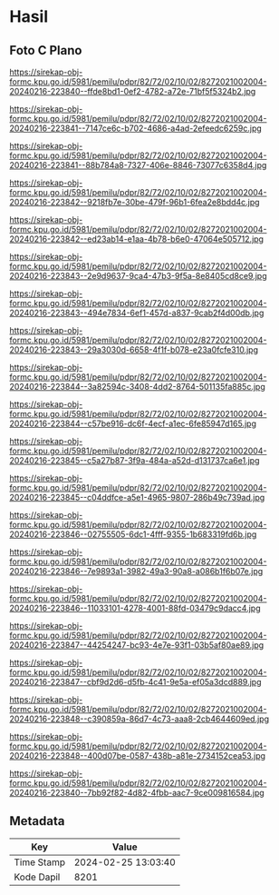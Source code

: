 # Hasil

## Foto C Plano

https://sirekap-obj-formc.kpu.go.id/5981/pemilu/pdpr/82/72/02/10/02/8272021002004-20240216-223840--ffde8bd1-0ef2-4782-a72e-71bf5f5324b2.jpg

https://sirekap-obj-formc.kpu.go.id/5981/pemilu/pdpr/82/72/02/10/02/8272021002004-20240216-223841--7147ce6c-b702-4686-a4ad-2efeedc6259c.jpg

https://sirekap-obj-formc.kpu.go.id/5981/pemilu/pdpr/82/72/02/10/02/8272021002004-20240216-223841--88b784a8-7327-406e-8846-73077c6358d4.jpg

https://sirekap-obj-formc.kpu.go.id/5981/pemilu/pdpr/82/72/02/10/02/8272021002004-20240216-223842--9218fb7e-30be-479f-96b1-6fea2e8bdd4c.jpg

https://sirekap-obj-formc.kpu.go.id/5981/pemilu/pdpr/82/72/02/10/02/8272021002004-20240216-223842--ed23ab14-e1aa-4b78-b6e0-47064e505712.jpg

https://sirekap-obj-formc.kpu.go.id/5981/pemilu/pdpr/82/72/02/10/02/8272021002004-20240216-223843--2e9d9637-9ca4-47b3-9f5a-8e8405cd8ce9.jpg

https://sirekap-obj-formc.kpu.go.id/5981/pemilu/pdpr/82/72/02/10/02/8272021002004-20240216-223843--494e7834-6ef1-457d-a837-9cab2f4d00db.jpg

https://sirekap-obj-formc.kpu.go.id/5981/pemilu/pdpr/82/72/02/10/02/8272021002004-20240216-223843--29a3030d-6658-4f1f-b078-e23a0fcfe310.jpg

https://sirekap-obj-formc.kpu.go.id/5981/pemilu/pdpr/82/72/02/10/02/8272021002004-20240216-223844--3a82594c-3408-4dd2-8764-501135fa885c.jpg

https://sirekap-obj-formc.kpu.go.id/5981/pemilu/pdpr/82/72/02/10/02/8272021002004-20240216-223844--c57be916-dc6f-4ecf-a1ec-6fe85947d165.jpg

https://sirekap-obj-formc.kpu.go.id/5981/pemilu/pdpr/82/72/02/10/02/8272021002004-20240216-223845--c5a27b87-3f9a-484a-a52d-d131737ca6e1.jpg

https://sirekap-obj-formc.kpu.go.id/5981/pemilu/pdpr/82/72/02/10/02/8272021002004-20240216-223845--c04ddfce-a5e1-4965-9807-286b49c739ad.jpg

https://sirekap-obj-formc.kpu.go.id/5981/pemilu/pdpr/82/72/02/10/02/8272021002004-20240216-223846--02755505-6dc1-4fff-9355-1b683319fd6b.jpg

https://sirekap-obj-formc.kpu.go.id/5981/pemilu/pdpr/82/72/02/10/02/8272021002004-20240216-223846--7e9893a1-3982-49a3-90a8-a086b1f6b07e.jpg

https://sirekap-obj-formc.kpu.go.id/5981/pemilu/pdpr/82/72/02/10/02/8272021002004-20240216-223846--11033101-4278-4001-88fd-03479c9dacc4.jpg

https://sirekap-obj-formc.kpu.go.id/5981/pemilu/pdpr/82/72/02/10/02/8272021002004-20240216-223847--44254247-bc93-4e7e-93f1-03b5af80ae89.jpg

https://sirekap-obj-formc.kpu.go.id/5981/pemilu/pdpr/82/72/02/10/02/8272021002004-20240216-223847--cbf9d2d6-d5fb-4c41-9e5a-ef05a3dcd889.jpg

https://sirekap-obj-formc.kpu.go.id/5981/pemilu/pdpr/82/72/02/10/02/8272021002004-20240216-223848--c390859a-86d7-4c73-aaa8-2cb4644609ed.jpg

https://sirekap-obj-formc.kpu.go.id/5981/pemilu/pdpr/82/72/02/10/02/8272021002004-20240216-223848--400d07be-0587-438b-a81e-2734152cea53.jpg

https://sirekap-obj-formc.kpu.go.id/5981/pemilu/pdpr/82/72/02/10/02/8272021002004-20240216-223840--7bb92f82-4d82-4fbb-aac7-9ce009816584.jpg


## Metadata

| Key        | Value               |
| ---------- | ------------------- |
| Time Stamp | 2024-02-25 13:03:40 |
| Kode Dapil | 8201                |



